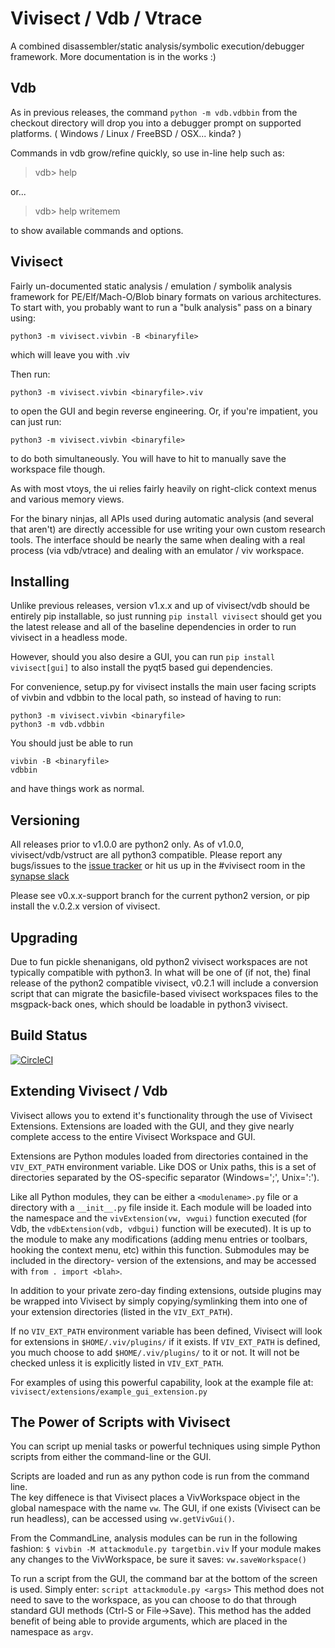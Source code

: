 # Vivisect / Vdb / Vtrace

A combined disassembler/static analysis/symbolic execution/debugger
framework. More documentation is in the works :)

## Vdb

As in previous releases, the command ```python -m vdb.vdbbin``` from the
checkout directory will drop you into a debugger prompt on supported
platforms. ( Windows / Linux / FreeBSD / OSX... kinda? )

Commands in vdb grow/refine quickly, so use in-line help such as:

> vdb> help

or...

> vdb> help writemem

to show available commands and options.

## Vivisect

Fairly un-documented static analysis / emulation / symbolik analysis
framework for PE/Elf/Mach-O/Blob binary formats on various architectures.
To start with, you probably want to run a "bulk analysis" pass on a binary
using:

```
python3 -m vivisect.vivbin -B <binaryfile>
```

which will leave you with <binaryfile>.viv

Then run:

```
python3 -m vivisect.vivbin <binaryfile>.viv
```

to open the GUI and begin reverse engineering. Or, if you're impatient,
you can just run:

```
python3 -m vivisect.vivbin <binaryfile>
```

to do both simultaneously. You will have to hit <Ctrl-S> to manually save
the workspace file though.

As with most vtoys, the ui relies fairly heavily on right-click context menus
and various memory views.

For the binary ninjas, all APIs used during automatic analysis (and several
that aren't) are directly accessible for use writing your own custom
research tools. The interface should be nearly the same when dealing with
a real process (via vdb/vtrace) and dealing with an emulator / viv workspace.

## Installing

Unlike previous releases, version v1.x.x and up of vivisect/vdb should be entirely
pip installable, so just running `pip install vivisect` should get you the latest
release and all of the baseline dependencies in order to run vivisect in a headless
mode.

However, should you also desire a GUI, you can run `pip install vivisect[gui]` to
also install the pyqt5 based gui dependencies.

For convenience, setup.py for vivisect installs the main user facing scripts of
vivbin and vdbbin to the local path, so instead of having to run:

```
python3 -m vivisect.vivbin <binaryfile>
python3 -m vdb.vdbbin
```

You should just be able to run

```
vivbin -B <binaryfile>
vdbbin
```

and have things work as normal.

## Versioning

All releases prior to v1.0.0 are python2 only. As of v1.0.0, vivisect/vdb/vstruct
are all python3 compatible. Please report any bugs/issues to the [issue tracker](https://github.com/vivisect/vivisect/issues)
or hit us up in the #vivisect room in the [synapse slack](http://slackinvite.vertex.link/)

Please see v0.x.x-support branch for the current python2 version, or pip install
the v.0.2.x version of vivisect.

## Upgrading

Due to fun pickle shenanigans, old python2 vivisect workspaces are not typically
compatible with python3. In what will be one of (if not, the) final release of the
python2 compatible vivisect, v0.2.1 will include a conversion script that can migrate
the basicfile-based vivisect workspaces files to the msgpack-back ones, which should
be loadable in python3 vivisect.

## Build Status

[![CircleCI](https://circleci.com/gh/vivisect/vivisect/tree/master.svg?style=svg)](https://circleci.com/gh/vivisect/vivisect/tree/master)

## Extending Vivisect / Vdb

Vivisect allows you to extend it's functionality through the use of Vivisect 
Extensions.  Extensions are loaded with the GUI, and they give nearly complete
access to the entire Vivisect Workspace and GUI.

Extensions are Python modules loaded from directories contained in the 
`VIV_EXT_PATH` environment variable.  Like DOS or Unix paths, this is a set
of directories separated by the OS-specific separator (Windows=';', Unix=':').

Like all Python modules, they can be either a `<modulename>.py` file or a 
directory with a `__init__.py` file inside it.  Each module will be loaded into
the namespace and the `vivExtension(vw, vwgui)` function executed (for Vdb, the
`vdbExtension(vdb, vdbgui)` function will be executed).  It is up to the module
to make any modifications (adding menu entries or toolbars, hooking the context
menu, etc) within this function.  Submodules may be included in the directory-
version of the extensions, and may be accessed with `from . import <blah>`.

In addition to your private zero-day finding extensions, outside plugins may
be wrapped into Vivisect by simply copying/symlinking them into one of your
extension directories (listed in the `VIV_EXT_PATH`).

If no `VIV_EXT_PATH` environment variable has been defined, Vivisect will
look for extensions in `$HOME/.viv/plugins/` if it exists.  If `VIV_EXT_PATH`
is defined, you much choose to add `$HOME/.viv/plugins/` to it or not.  It will
not be checked unless it is explicitly listed in `VIV_EXT_PATH`.

For examples of using this powerful capability, look at the example file at:
`vivisect/extensions/example_gui_extension.py`

## The Power of Scripts with Vivisect

You can script up menial tasks or powerful techniques using simple Python
scripts from either the command-line or the GUI.  

Scripts are loaded and run as any python code is run from the command line.  
The key diffenece is that Vivisect places a VivWorkspace object in the global
namespace with the name `vw`.  The GUI, if one exists (Vivisect can be run 
headless), can be accessed using `vw.getVivGui()`.  

From the CommandLine, analysis modules can be run in the following fashion:
`$ vivbin -M attackmodule.py targetbin.viv`
If your module makes any changes to the VivWorkspace, be sure it saves:
`vw.saveWorkspace()`

To run a script from the GUI, the command bar at the bottom of the screen is
used. Simply enter:
`script attackmodule.py <args>`
This method does not need to save to the workspace, as you can choose to do 
that through standard GUI methods (Ctrl-S or File->Save).
This method has the added benefit of being able to provide arguments, which
are placed in the namespace as `argv`.  
